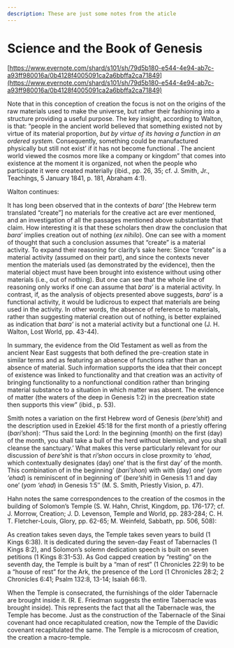 ```yaml
---
description: These are just some notes from the aticle
---
```


# Science and the Book of Genesis

[https://www.evernote.com/shard/s101/sh/79d5b180-e544-4e94-ab7c-a93ff980016a/0b4128f4005091ca2a6bbffa2ca71849](https://www.evernote.com/shard/s101/sh/79d5b180-e544-4e94-ab7c-a93ff980016a/0b4128f4005091ca2a6bbffa2ca71849)

Note that in this conception of creation the focus is not on the origins of the raw materials used to make the universe, but rather their fashioning into a structure providing a useful purpose. The key insight, according to Walton, is that: “people in the ancient world believed that something existed not by virtue of its material proportion, _but by virtue of its having a function in an ordered system._ Consequently, something could be manufactured physically but still not exist’ if it has not become functional . The ancient world viewed the cosmos more like a company or kingdom” that comes into existence at the moment it is organized, not when the people who participate it were created materially \(ibid., pp. 26, 35; cf. J. Smith, Jr., Teachings, 5 January 1841, p. 181, Abraham 4:1\).

Walton continues:

It has long been observed that in the contexts of _bara’_ \[the Hebrew term translated “create”\] no materials for the creative act are ever mentioned, and an investigation of all the passages mentioned above substantiate that claim. How interesting it is that these scholars then draw the conclusion that _bara’_ implies creation out of nothing \(_ex nihilo_\). One can see with a moment of thought that such a conclusion assumes that “create” is a material activity. To expand their reasoning for clarity’s sake here: Since “create” is a material activity \(assumed on their part\), and since the contexts never mention the materials used \(as demonstrated by the evidence\), then the material object must have been brought into existence without using other materials \(i.e., out of nothing\). But one can see that the whole line of reasoning only works if one can assume that _bara’_ is a material activity. In contrast, if, as the analysis of objects presented above suggests, _bara’_ is a functional activity, it would be ludicrous to expect that materials are being used in the activity. In other words, the absence of reference to materials, rather than suggesting material creation out of nothing, is better explained as indication that _bara’_ is not a material activity but a functional one \(J. H. Walton, Lost World, pp. 43-44\).

In summary, the evidence from the Old Testament as well as from the ancient Near East suggests that both defined the pre-creation state in similar terms and as featuring an absence of functions rather than an absence of material. Such information supports the idea that their concept of existence was linked to functionality and that creation was an activity of bringing functionality to a nonfunctional condition rather than bringing material substance to a situation in which matter was absent. The evidence of matter \(the waters of the deep in Genesis 1:2\) in the precreation state then supports this view” \(ibid., p. 53\).

Smith notes a variation on the first Hebrew word of Genesis \(_bere’shit_\) and the description used in Ezekiel 45:18 for the first month of a priestly offering \(_bari’shon_\): “Thus said the Lord: In the beginning \(month\) on the first \(day\) of the month, you shall take a bull of the herd without blemish, and you shall cleanse the sanctuary.’ What makes this verse particularly relevant for our discussion of _bere’shit_ is that _ri’shon_ occurs in close proxmity to _‘ehad_, which contextually designates \(day\) one’ that is the first day’ of the month. This combination of in the beginning’ \(_bari’shon_\) with with \(day\) one’ \(_yom ‘ehad_\) is reminiscent of in beginning of’ \(_bere’shit_\) in Genesis 1:1 and day one’ \(_yom ‘ehad_\) in Genesis 1:5″ \(M. S. Smith, Priestly Vision, p. 47\).

Hahn notes the same correspondences to the creation of the cosmos in the building of Solomon’s Temple \(S. W. Hahn, Christ, Kingdom, pp. 176-177; cf. J. Morrow, Creation; J. D. Levenson, Temple and World, pp. 283-284; C. H. T. Fletcher-Louis, Glory, pp. 62-65; M. Weinfeld, Sabbath, pp. 506, 508\):

As creation takes seven days, the Temple takes seven years to build \(1 Kings 6:38\). It is dedicated during the seven-day Feast of Tabernacles \(1 Kings 8:2\), and Solomon’s solemn dedication speech is built on seven petitions \(1 Kings 8:31-53\). As God capped creation by “resting” on the seventh day, the Temple is built by a “man of rest” \(1 Chronicles 22:9\) to be a “house of rest” for the Ark, the presence of the Lord \(1 Chronicles 28:2; 2 Chronicles 6:41; Psalm 132:8, 13-14; Isaiah 66:1\).

When the Temple is consecrated, the furnishings of the older Tabernacle are brought inside it. \(R. E. Friedman suggests the entire Tabernacle was brought inside\). This represents the fact that all the Tabernacle was, the Temple has become. Just as the construction of the Tabernacle of the Sinai covenant had once recapitulated creation, now the Temple of the Davidic covenant recapitulated the same. The Temple is a microcosm of creation, the creation a macro-temple.

